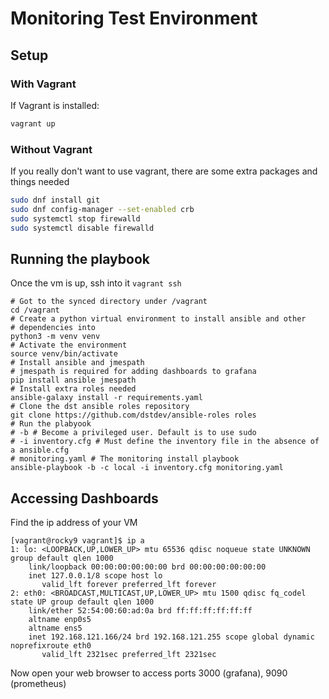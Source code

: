 # Monitoring Test Environment

## Setup

### With Vagrant
If Vagrant is installed:

```bash
vagrant up
```
### Without Vagrant

If you really don't want to use vagrant, there are some extra packages and things needed

```bash
sudo dnf install git
sudo dnf config-manager --set-enabled crb
sudo systemctl stop firewalld
sudo systemctl disable firewalld
```

## Running the playbook
Once the vm is up, ssh into it `vagrant ssh`

```
# Got to the synced directory under /vagrant
cd /vagrant
# Create a python virtual environment to install ansible and other 
# dependencies into
python3 -m venv venv
# Activate the environment
source venv/bin/activate
# Install ansible and jmespath
# jmespath is required for adding dashboards to grafana
pip install ansible jmespath
# Install extra roles needed
ansible-galaxy install -r requirements.yaml
# Clone the dst ansible roles repository
git clone https://github.com/dstdev/ansible-roles roles
# Run the plabyook
# -b # Become a privileged user. Default is to use sudo
# -i inventory.cfg # Must define the inventory file in the absence of a ansible.cfg
# monitoring.yaml # The monitoring install playbook
ansible-playbook -b -c local -i inventory.cfg monitoring.yaml
```


## Accessing Dashboards

Find the ip address of your VM

```console
[vagrant@rocky9 vagrant]$ ip a
1: lo: <LOOPBACK,UP,LOWER_UP> mtu 65536 qdisc noqueue state UNKNOWN group default qlen 1000
    link/loopback 00:00:00:00:00:00 brd 00:00:00:00:00:00
    inet 127.0.0.1/8 scope host lo
       valid_lft forever preferred_lft forever
2: eth0: <BROADCAST,MULTICAST,UP,LOWER_UP> mtu 1500 qdisc fq_codel state UP group default qlen 1000
    link/ether 52:54:00:60:ad:0a brd ff:ff:ff:ff:ff:ff
    altname enp0s5
    altname ens5
    inet 192.168.121.166/24 brd 192.168.121.255 scope global dynamic noprefixroute eth0
       valid_lft 2321sec preferred_lft 2321sec
```

Now open your web browser to access ports 3000 (grafana), 9090 (prometheus)
